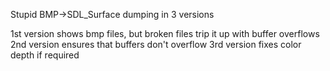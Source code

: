 Stupid BMP->SDL_Surface dumping in 3 versions

1st version shows bmp files, but broken files trip it up with buffer overflows
2nd version ensures that buffers don't overflow
3rd version fixes color depth if required
